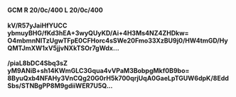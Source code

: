 #### GCM R 20/0c/400 L 20/0c/400
**kV/R57yJaiHfYUCC**<br/>**ybmuyBHG/fKd3hEA+3wyQUyKD/Ai+4H3Ms4NZ4ZHDkw=**<br/>**O4mbmnNITzUgwTFpE0CFHorc4sSWe20Fmo33XzBU9j0/HW4tmGD/HyQMTJmXW1xV5jjvNXkTSOr7gWdx...**<br/><br/>
**/piaL8bDC4Sbq3sZ**<br/>**yM9ANiB+sh14KWmGLC3Gqua4vVPaM3BobpgMkf0B9bo=**<br/>**8ByuQxb4NFAHy3VnCQg20G0rH5k700qrjUqA0GaeLpTGUW6dpK/8EddSbs/STNBgPP8M9gdiiWER7U5Q...**